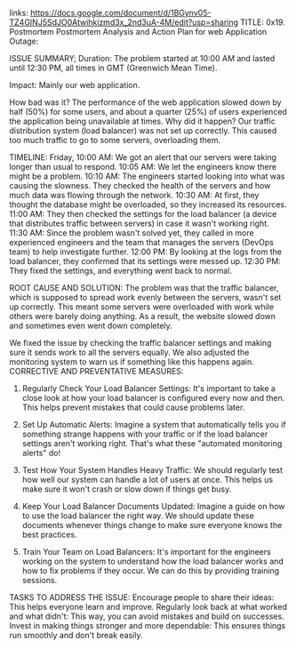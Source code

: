 links: https://docs.google.com/document/d/1BGynv05-TZ4GINJ5SdJO0Atwihkizmd3x_2nd3uA-4M/edit?usp=sharing
TITLE: 0x19. Postmortem
Postmortem Analysis and Action Plan for web Application Outage:

ISSUE SUMMARY;
Duration: The problem started at 10:00 AM and lasted until 12:30 PM, all times in GMT (Greenwich Mean Time).

Impact: Mainly our web application.

How bad was it? The performance of the web application slowed down by half (50%) for some users, and about a quarter (25%) of users experienced the application being unavailable at times.
Why did it happen? Our traffic distribution system (load balancer) was not set up correctly. This caused too much traffic to go to some servers, overloading them.

TIMELINE:
Friday, 10:00 AM: We got an alert that our servers were taking longer than usual to respond.
10:05 AM: We let the engineers know there might be a problem.
10:10 AM: The engineers started looking into what was causing the slowness. They checked the health of the servers and how much data was flowing through the network.
10:30 AM: At first, they thought the database might be overloaded, so they increased its resources.
11:00 AM: They then checked the settings for the load balancer (a device that distributes traffic between servers) in case it wasn't working right.
11:30 AM: Since the problem wasn't solved yet, they called in more experienced engineers and the team that manages the servers (DevOps team) to help investigate further.
12:00 PM: By looking at the logs from the load balancer, they confirmed that its settings were messed up.
12:30 PM: They fixed the settings, and everything went back to normal.

ROOT CAUSE AND SOLUTION:
The problem was that the traffic balancer, which is supposed to spread work evenly between the servers, wasn't set up correctly. This meant some servers were overloaded with work while others were barely doing anything. As a result, the website slowed down and sometimes even went down completely.

We fixed the issue by checking the traffic balancer settings and making sure it sends work to all the servers equally. We also adjusted the monitoring system to warn us if something like this happens again.
CORRECTIVE AND PREVENTATIVE MEASURES:
1. Regularly Check Your Load Balancer Settings:
It's important to take a close look at how your load balancer is configured every now and then. This helps prevent mistakes that could cause problems later.
2. Set Up Automatic Alerts:
Imagine a system that automatically tells you if something strange happens with your traffic or if the load balancer settings aren't working right. That's what these "automated monitoring alerts" do!

3. Test How Your System Handles Heavy Traffic:
We should regularly test how well our system can handle a lot of users at once. This helps us make sure it won't crash or slow down if things get busy.
4. Keep Your Load Balancer Documents Updated:
Imagine a guide on how to use the load balancer the right way. We should update these documents whenever things change to make sure everyone knows the best practices.
5. Train Your Team on Load Balancers:
It's important for the engineers working on the system to understand how the load balancer works and how to fix problems if they occur. We can do this by providing training sessions.

TASKS TO ADDRESS THE ISSUE:
Encourage people to share their ideas: This helps everyone learn and improve.
Regularly look back at what worked and what didn't: This way, you can avoid mistakes and build on successes.
Invest in making things stronger and more dependable: This ensures things run smoothly and don't break easily.

